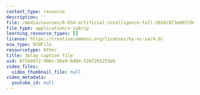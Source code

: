 ```yaml
---
content_type: resource
description: ''
file: /media/courses/6-034-artificial-intelligence-fall-2010/873e6972906c5be98d0452072b5253eb_A6Ud6oUCRak.vtt
file_type: application/x-subrip
learning_resource_types: []
license: https://creativecommons.org/licenses/by-nc-sa/4.0/
ocw_type: OCWFile
resourcetype: Other
title: 3play caption file
uid: 873e6972-906c-5be9-8d04-52072b5253eb
video_files:
  video_thumbnail_file: null
video_metadata:
  youtube_id: null
---
```

